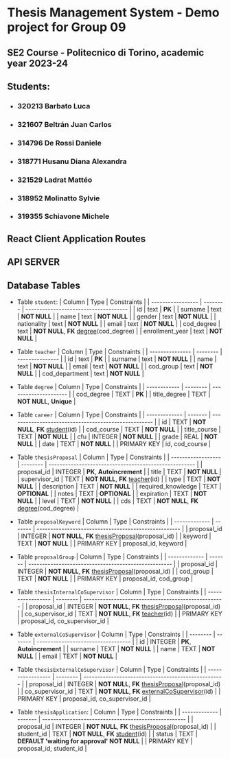 # Thesis Management System - Demo project for Group 09

## SE2 Course - Politecnico di Torino, academic year 2023-24

## Students:
- ### 320213 Barbato Luca
- ### 321607 Beltrán Juan Carlos
- ### 314796 De Rossi Daniele
- ### 318771 Husanu Diana Alexandra
- ### 321529 Ladrat Mattéo
- ### 318952 Molinatto Sylvie
- ### 319355 Schiavone Michele

## React Client Application Routes

## API SERVER

## Database Tables

- Table `student`:
    | Column            | Type     | Constraints                           |
    | ----------------- | -------- | ------------------------------------- |
    | id                | text     | **PK**                                |
    | surname           | text     | **NOT NULL**                          |
    | name              | text     | **NOT NULL**                          |
    | gender            | text     | **NOT NULL**                          |
    | nationality      | text     | **NOT NULL**                          |
    | email            | text     | **NOT NULL**                          |
    | cod_degree        | text     | **NOT NULL**, **FK** [degree](#degree)(cod_degree)  |
    | enrollment_year   | text     | **NOT NULL**                          |

- Table `teacher`
    | Column          | Type     | Constraints     |
    | --------------- | -------- | --------------- |
    | id              | text     | **PK**          |
    | surname         | text     | **NOT NULL**    |
    | name            | text     | **NOT NULL**    |
    | email           | text     | **NOT NULL**    |
    | cod_group       | text     | **NOT NULL**    |
    | cod_department  | text     | **NOT NULL**    |

- Table `degree`
    | Column       | Type     | Constraints           |
    | ------------ | -------- | --------------------- |
    | cod_degree   | TEXT     | **PK**                |
    | title_degree | TEXT     | **NOT NULL**, **Unique** |

- Table `career`
    | Column        | Type    | Constraints                                          |
    | ------------- | ------- | ---------------------------------------------------- |
    | id            | TEXT    | **NOT NULL**, **FK** [student](#student)(id)         |
    | cod_course    | TEXT    | **NOT NULL**                                         |
    | title_course  | TEXT    | **NOT NULL**                                         |
    | cfu           | INTEGER | **NOT NULL**                                         |
    | grade         | REAL    | **NOT NULL**                                         |
    | date          | TEXT    | **NOT NULL**                                         |
    | PRIMARY KEY   | id, cod_course                                        |

- Table `thesisProposal`
    | Column             | Type     | Constraints                                           |
    | ------------------ | -------- | ----------------------------------------------------- |
    | proposal_id        | INTEGER  | **PK**, **Autoincrement**                             |
    | title              | TEXT     | **NOT NULL**                                          |
    | supervisor_id      | TEXT     | **NOT NULL**, **FK** [teacher](#teacher)(id)          |
    | type               | TEXT     | **NOT NULL**                                          |
    | description        | TEXT     | **NOT NULL**                                          |
    | required_knowledge | TEXT     | **OPTIONAL**                                          |
    | notes              | TEXT     | **OPTIONAL**                                          |
    | expiration         | TEXT     | **NOT NULL**                                          |
    | level              | TEXT     | **NOT NULL**                                          |
    | cds                | TEXT     | **NOT NULL**, **FK** [degree](#degree)(cod_degree)    |

- Table `proposalKeyword`
    | Column        | Type    | Constraints                                          |
    | ------------- | ------- | ---------------------------------------------------- |
    | proposal_id   | INTEGER | **NOT NULL**, **FK** [thesisProposal](#thesisProposal)(proposal_id) |
    | keyword       | TEXT    | **NOT NULL**                                         |
    | PRIMARY KEY   | proposal_id, keyword                                |

- Table `proposalGroup`
    | Column        | Type    | Constraints                                          |
    | ------------- | ------- | ---------------------------------------------------- |
    | proposal_id   | INTEGER | **NOT NULL**, **FK** [thesisProposal](#thesisProposal)(proposal_id) |
    | cod_group     | TEXT    | **NOT NULL**                                         |
    | PRIMARY KEY   | proposal_id, cod_group                              |

- Table `thesisInternalCoSupervisor`
    | Column            | Type     | Constraints                                         |
    | ----------------- | -------- | --------------------------------------------------- |
    | proposal_id       | INTEGER  | **NOT NULL**, **FK** [thesisProposal](#thesisProposal)(proposal_id) |
    | co_supervisor_id  | TEXT     | **NOT NULL**, **FK** [teacher](#teacher)(id)         |
    | PRIMARY KEY       | proposal_id, co_supervisor_id                        |

- Table `externalCoSupervisor`
    | Column   | Type    | Constraints                        |
    | -------- | ------- | ---------------------------------- |
    | id       | INTEGER | **PK**, **Autoincrement**           |
    | surname  | TEXT    | **NOT NULL**                       |
    | name     | TEXT    | **NOT NULL**                       |
    | email    | TEXT    | **NOT NULL**                       |

- Table `thesisExternalCoSupervisor`
    | Column            | Type     | Constraints                                         |
    | ----------------- | -------- | --------------------------------------------------- |
    | proposal_id       | INTEGER  | **NOT NULL**, **FK** [thesisProposal](#thesisProposal)(proposal_id) |
    | co_supervisor_id  | TEXT     | **NOT NULL**, **FK** [externalCoSupervisor](#externalCoSupervisor)(id) |
    | PRIMARY KEY       | proposal_id, co_supervisor_id                        |

- Table `thesisApplication`:
    | Column        | Type    | Constraints                                          |
    | ------------- | ------- | ---------------------------------------------------- |
    | proposal_id   | INTEGER | **NOT NULL**, **FK** [thesisProposal](#thesisProposal)(proposal_id) |
    | student_id    | TEXT    | **NOT NULL**, **FK** [student](#student)(id)         |
    | status        | TEXT    | **DEFAULT 'waiting for approval' NOT NULL**         |
    | PRIMARY KEY   | proposal_id, student_id                             |
